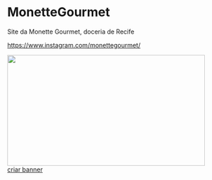 # MonetteGourmet
Site da Monette Gourmet, doceria de Recife 

https://www.instagram.com/monettegourmet/

<a href="https://www.criarbanner.com.br" title="criar banner" target="_blank"><img src="" width="450" height="253.001464129" border="0" /></a><br /><a href="https://www.criarbanner.com.br" title="criar banner" target="_blank">criar banner</a>
